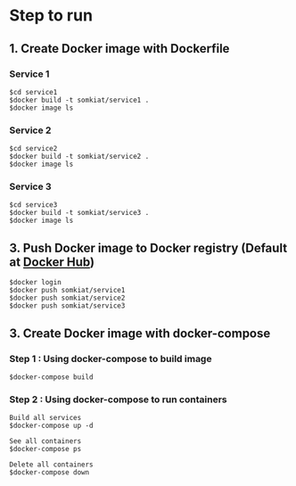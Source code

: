 # Step to run 

## 1. Create Docker image with Dockerfile

### Service 1
```
$cd service1
$docker build -t somkiat/service1 .
$docker image ls
```

### Service 2
```
$cd service2
$docker build -t somkiat/service2 .
$docker image ls
```

### Service 3
```
$cd service3
$docker build -t somkiat/service3 .
$docker image ls
```

## 3. Push Docker image to Docker registry (Default at [Docker Hub](https://hub.docker.com/))

```
$docker login
$docker push somkiat/service1
$docker push somkiat/service2
$docker push somkiat/service3
```

## 3. Create Docker image with docker-compose

### Step 1 : Using docker-compose to build image
```
$docker-compose build
```

### Step 2 : Using docker-compose to run containers
```
Build all services
$docker-compose up -d

See all containers
$docker-compose ps

Delete all containers
$docker-compose down
```